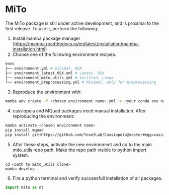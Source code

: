 # MiTo

The MiTo package is still under active development, and is proximal to the first release. To use it, perform the following:

1. Install mamba package manager (https://mamba.readthedocs.io/en/latest/installation/mamba-installation.html)
2. Choose one of the following environment recipes:

```bash
envs
├── environment.yml # minimal, OSX
├── environment_latest_OSX.yml # Latest, OSX
├── environment_mito_utils.yml # Verified, Linux
└── environment_preprocessing.yml # Minimal, only for preprocessing
```

3. Reproduce the environment with:

```bash
mamba env create -f <chosen environment name>.yml -n <your conda env name>
```

4. cassiopeia and MQuad packages need manual installation. After reproducing the environment:

```bash
mamba activate <chosen environment name>
pip install mquad
pip install git+https://github.com/YosefLab/Cassiopeia@master#egg=cassiopeia-lineage
```

5. After these steps, activate the new environment and cd to the main mito_utils repo path.
Make the repo path visible to python import system.

```path
cd <path to mito_utils clone>
mamba develop .
```

6. Fire a python terminal and verify successfull installation of all packages.

```python
import mito as mt
```
